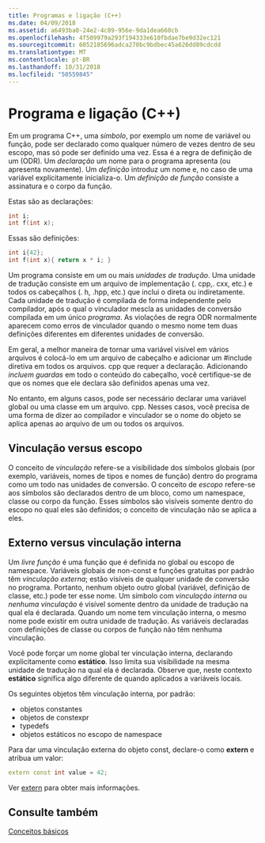 ```yaml
---
title: Programas e ligação (C++)
ms.date: 04/09/2018
ms.assetid: a6493ba0-24e2-4c89-956e-9da1dea660cb
ms.openlocfilehash: 4f509979a293f194333e610fbdae7be9d32ec121
ms.sourcegitcommit: 6052185696adca270bc9bdbec45a626dd89cdcdd
ms.translationtype: MT
ms.contentlocale: pt-BR
ms.lasthandoff: 10/31/2018
ms.locfileid: "50559845"
---
```

# <a name="program-and-linkage-c"></a>Programa e ligação (C++)

Em um programa C++, uma *símbolo*, por exemplo um nome de variável ou função, pode ser declarado como qualquer número de vezes dentro de seu escopo, mas só pode ser definido uma vez. Essa é a regra de definição de um (ODR). Um *declaração* um nome para o programa apresenta (ou apresenta novamente). Um *definição* introduz um nome e, no caso de uma variável explicitamente inicializa-o. Um *definição de função* consiste a assinatura e o corpo da função.

Estas são as declarações:

```cpp
int i;
int f(int x);
```

Essas são definições:

```cpp
int i{42};
int f(int x){ return x * i; }
```

Um programa consiste em um ou mais *unidades de tradução*. Uma unidade de tradução consiste em um arquivo de implementação (. cpp,. cxx, etc.) e todos os cabeçalhos (. h, .hpp, etc.) que inclui o direta ou indiretamente. Cada unidade de tradução é compilada de forma independente pelo compilador, após o qual o vinculador mescla as unidades de conversão compilada em um único *programa*. As violações de regra ODR normalmente aparecem como erros de vinculador quando o mesmo nome tem duas definições diferentes em diferentes unidades de conversão.

Em geral, a melhor maneira de tornar uma variável visível em vários arquivos é colocá-lo em um arquivo de cabeçalho e adicionar um #include diretiva em todos os arquivos. cpp que requer a declaração. Adicionando *incluem guardas* em todo o conteúdo do cabeçalho, você certifique-se de que os nomes que ele declara são definidos apenas uma vez.

No entanto, em alguns casos, pode ser necessário declarar uma variável global ou uma classe em um arquivo. cpp. Nesses casos, você precisa de uma forma de dizer ao compilador e vinculador se o nome do objeto se aplica apenas ao arquivo de um ou todos os arquivos.

## <a name="linkage-vs-scope"></a>Vinculação versus escopo

O conceito de *vinculação* refere-se a visibilidade dos símbolos globais (por exemplo, variáveis, nomes de tipos e nomes de função) dentro do programa como um todo nas unidades de conversão. O conceito de *escopo* refere-se aos símbolos são declarados dentro de um bloco, como um namespace, classe ou corpo da função. Esses símbolos são visíveis somente dentro do escopo no qual eles são definidos; o conceito de vinculação não se aplica a eles.

## <a name="external-vs-internal-linkage"></a>Externo versus vinculação interna

Um *livre função* é uma função que é definida no global ou escopo de namespace. Variáveis globais de non-const e funções gratuitas por padrão têm *vinculação externa*; estão visíveis de qualquer unidade de conversão no programa. Portanto, nenhum objeto outro global (variável, definição de classe, etc.) pode ter esse nome. Um símbolo com *vinculação interna* ou *nenhuma vinculação* é visível somente dentro da unidade de tradução na qual ela é declarada. Quando um nome tem vinculação interna, o mesmo nome pode existir em outra unidade de tradução. As variáveis declaradas com definições de classe ou corpos de função não têm nenhuma vinculação.

Você pode forçar um nome global ter vinculação interna, declarando explicitamente como **estático**. Isso limita sua visibilidade na mesma unidade de tradução na qual ela é declarada. Observe que, neste contexto **estático** significa algo diferente de quando aplicados a variáveis locais.

Os seguintes objetos têm vinculação interna, por padrão:
- objetos constantes
- objetos de constexpr
- typedefs
- objetos estáticos no escopo de namespace

Para dar uma vinculação externa do objeto const, declare-o como **extern** e atribua um valor:

```cpp
extern const int value = 42;
```

Ver [extern](extern-cpp.md) para obter mais informações.

## <a name="see-also"></a>Consulte também

[Conceitos básicos](../cpp/basic-concepts-cpp.md)